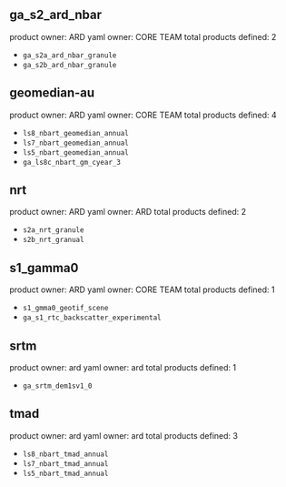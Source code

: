## ga_s2_ard_nbar
product owner: ARD
yaml owner: CORE TEAM
total products defined: 2
- `ga_s2a_ard_nbar_granule`
- `ga_s2b_ard_nbar_granule`

## geomedian-au
product owner: ARD
yaml owner: CORE TEAM
total products defined: 4
- `ls8_nbart_geomedian_annual`
- `ls7_nbart_geomedian_annual`
- `ls5_nbart_geomedian_annual`
- `ga_ls8c_nbart_gm_cyear_3`

## nrt
product owner: ARD
yaml owner: ARD
total products defined: 2
- `s2a_nrt_granule`
- `s2b_nrt_granual`

## s1_gamma0
product owner: ARD
yaml owner: CORE TEAM
total products defined: 1
- `s1_gmma0_geotif_scene`
- `ga_s1_rtc_backscatter_experimental`

## srtm
product owner: ard
yaml owner: ard
total products defined: 1
- `ga_srtm_dem1sv1_0`

## tmad
product owner: ard
yaml owner: ard
total products defined: 3
- `ls8_nbart_tmad_annual`
- `ls7_nbart_tmad_annual`
- `ls5_nbart_tmad_annual`